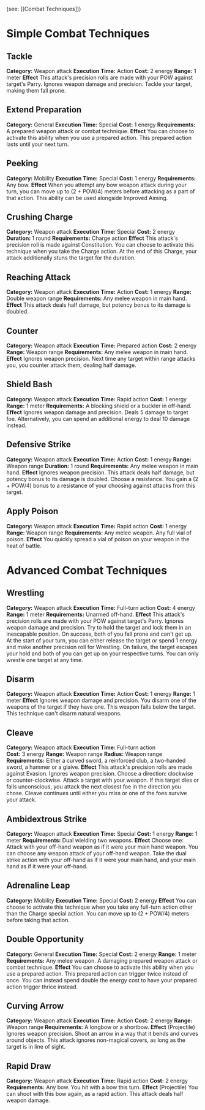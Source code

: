 (see: [[Combat Techniques]])

# Simple Combat Techniques
## Tackle
**Category:** Weapon attack
**Execution Time:** Action
**Cost:** 2 energy
**Range:** 1 meter
**Effect**
	This attack's precision rolls are made with your POW against target's Parry.
	Ignores weapon damage and precision.
	Tackle your target, making them fall prone.

## Extend Preparation
**Category:** General
**Execution Time:** Special
**Cost:** 1 energy
**Requirements:**
	A prepared weapon attack or combat technique.
**Effect**
	You can choose to activate this ability when you use a prepared action. This prepared action lasts until your next turn.

## Peeking
**Category:** Mobility
**Execution Time:** Special
**Cost:** 1 energy
**Requirements:**
	Any bow.
**Effect**
	When you attempt any bow weapon attack during your turn, you can move up to (2 + POW/4) meters before attacking as a part of that action. This ability can be used alongside Improved Aiming. 

## Crushing Charge
**Category:** Weapon attack
**Execution Time:** Special
**Cost:** 2 energy
**Duration:** 1 round
**Requirements:**
	Charge action
**Effect**
	This attack's precision roll is made against Constitution.
	You can choose to activate this technique when you take the Charge action.
	At the end of this Charge, your attack additionally stuns the target for the duration.

## Reaching Attack
**Category:** Weapon attack
**Execution Time:** Action 
**Cost:** 1 energy
**Range:** Double weapon range
**Requirements:**
	Any melee weapon in main hand.
**Effect**
	This attack deals half damage, but potency bonus to its damage is doubled.

## Counter
**Category:** Weapon attack
**Execution Time:** Prepared action 
**Cost:** 2 energy
**Range:** Weapon range
**Requirements:**
	Any melee weapon in main hand.
**Effect**
	Ignores weapon precision.
	Next time any target within range attacks you, you counter attack them, dealing half damage.

## Shield Bash
**Category:** Weapon attack
**Execution Time:** Rapid action
**Cost:** 1 energy
**Range:** 1 meter
**Requirements:**
	A blocking shield or a buckler in off-hand.
**Effect**
	Ignores weapon damage and precision.
	Deals 5 damage to target foe. 
	Alternatively, you can spend an additional energy to deal 10 damage instead.

## Defensive Strike
**Category:** Weapon attack
**Execution Time:** Action
**Cost:** 1 energy
**Range:** Weapon range
**Duration:** 1 round
**Requirements:**
	Any melee weapon in main hand.
**Effect**
	Ignores weapon precision.
	This attack deals half damage, but potency bonus to its damage is doubled.
	Choose a resistance. You gain a (2 + POW/4) bonus to a resistance of your choosing against attacks from this target.

## Apply Poison
**Category:** Weapon attack
**Execution Time:** Rapid action
**Cost:** 1 energy
**Range:** Weapon range
**Requirements:**
	Any melee weapon.
	Any full vial of poison. 
**Effect**
	You quickly spread a vial of poison on your weapon in the heat of battle.

# Advanced Combat Techniques
## Wrestling 
**Category:** Weapon attack
**Execution Time:** Full-turn action
**Cost:** 4 energy
**Range:** 1 meter
**Requirements:**
	Unarmed off-hand.
**Effect**
	This attack's precision rolls are made with your POW against target's Parry.
	Ignores weapon damage and precision. 
	Try to hold the target and lock them in an inescapable position. On success, both of you fall prone and can't get up.
	At the start of your turn, you can either release the target or spend 1 energy and make another precision roll for Wrestling. On failure, the target escapes your hold and both of you can get up on your respective turns.
	You can only wrestle one target at any time.

## Disarm
**Category:** Weapon attack
**Execution Time:** Action
**Cost:** 1 energy
**Range:** 1 meter
**Effect**
	Ignores weapon damage and precision. 
	You disarm one of the weapons of the target if they have one. This weapon falls below the target.
	This technique can't disarm natural weapons.

## Cleave
**Category:** Weapon attack
**Execution Time:** Full-turn action  
**Cost:** 3 energy
**Range:** Weapon range
**Radius:** Weapon range
**Requirements:**
	Either a curved sword, a reinforced club, a two-handed sword, a hammer or a glaive.
**Effect**
	This attack's precision rolls are made against Evasion.
	Ignores weapon precision.
	Choose a direction: clockwise or counter-clockwise. Attack a target with your weapon. If this target dies or falls unconscious, you attack the next closest foe in the direction you chose. Cleave continues until either you miss or one of the foes survive your attack.

## Ambidextrous Strike
**Category:** Weapon attack
**Execution Time:** Special
**Cost:** 1 energy
**Range:** 1 meter
**Requirements:**
	Dual wielding two weapons.
**Effect**
	Choose one:
	Attack with your off-hand weapon as if it were your main hand weapon. You can choose any weapon attack of your off-hand weapon.
	Take the dual strike action with your off-hand as if it were your main hand, and your main hand as if it were your off-hand.


## Adrenaline Leap
**Category:** Mobility
**Execution Time:** Special
**Cost:** 2 energy
**Effect**
	You can choose to activate this technique when you take any full-turn action other than the Charge special action.
	You can move up to (2 + POW/4) meters before taking that action.

## Double Opportunity
**Category:** General
**Execution Time:** Special
**Cost:** 2 energy
**Range:** 1 meter
**Requirements:**
	Any melee weapon.
	A damaging prepared weapon attack or combat technique.
**Effect**
	You can choose to activate this ability when you use a prepared action. This prepared action can trigger twice instead of once. You can instead spend double the energy cost to have your prepared action trigger thrice instead.

## Curving Arrow
**Category:** Weapon attack
**Execution Time:** Action
**Cost:** 2 energy
**Range:** Weapon range
**Requirements:**
	A longbow or a shortbow.
**Effect**
	(Projectile)
	Ignores weapon precision. 
	Shoot an arrow in a way that it bends and curves around objects.
	This attack ignores non-magical covers, as long as the target is in line of sight. 

## Rapid Draw
**Category:** Weapon attack
**Execution Time:** Rapid action
**Cost:** 2 energy
**Requirements:**
	Any bow.
	You hit with a bow this turn.
**Effect**
	(Projectile)
	You can shoot with this bow again, as a rapid action. This attack deals half weapon damage. 